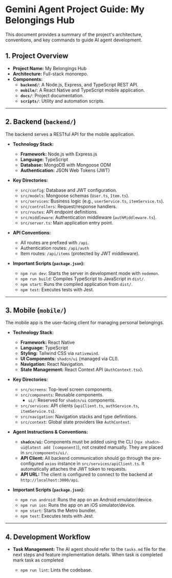 # Gemini Agent Project Guide: My Belongings Hub

This document provides a summary of the project's architecture, conventions, and key commands to guide AI agent development.

## 1. Project Overview

- **Project Name:** My Belongings Hub
- **Architecture:** Full-stack monorepo.
- **Components:**
  - **`backend/`**: A Node.js, Express, and TypeScript REST API.
  - **`mobile/`**: A React Native and TypeScript mobile application.
  - **`docs/`**: Project documentation.
  - **`scripts/`**: Utility and automation scripts.

---

## 2. Backend (`backend/`)

The backend serves a RESTful API for the mobile application.

- **Technology Stack:**
  - **Framework:** Node.js with Express.js
  - **Language:** TypeScript
  - **Database:** MongoDB with Mongoose ODM
  - **Authentication:** JSON Web Tokens (JWT)

- **Key Directories:**
  - `src/config`: Database and JWT configuration.
  - `src/models`: Mongoose schemas (`User.ts`, `Item.ts`).
  - `src/services`: Business logic (e.g., `userService.ts`, `itemService.ts`).
  - `src/controllers`: Request/response handlers.
  - `src/routes`: API endpoint definitions.
  - `src/middleware`: Authentication middleware (`authMiddleware.ts`).
  - `src/server.ts`: Main application entry point.

- **API Conventions:**
  - All routes are prefixed with `/api`.
  - Authentication routes: `/api/auth`
  - Item routes: `/api/items` (protected by JWT middleware).

- **Important Scripts (`package.json`):**
  - `npm run dev`: Starts the server in development mode with `nodemon`.
  - `npm run build`: Compiles TypeScript to JavaScript in `dist/`.
  - `npm start`: Runs the compiled application from `dist/`.
  - `npm test`: Executes tests with Jest.

---

## 3. Mobile (`mobile/`)

The mobile app is the user-facing client for managing personal belongings.

- **Technology Stack:**
  - **Framework:** React Native
  - **Language:** TypeScript
  - **Styling:** Tailwind CSS via `nativewind`.
  - **UI Components:** `shadcn/ui` (managed via CLI).
  - **Navigation:** React Navigation.
  - **State Management:** React Context API (`AuthContext.tsx`).

- **Key Directories:**
  - `src/screens`: Top-level screen components.
  - `src/components`: Reusable components.
    - `ui/`: Reserved for `shadcn/ui` components.
  - `src/services`: API clients (`apiClient.ts`, `authService.ts`, `itemService.ts`).
  - `src/navigation`: Navigation stacks and type definitions.
  - `src/context`: Global state providers like `AuthContext`.

- **Agent Instructions & Conventions:**
  - **`shadcn/ui`:** Components must be added using the CLI (`npx shadcn-ui@latest add [component]`), not created manually. They are placed in `src/components/ui/`.
  - **API Client:** All backend communication should go through the pre-configured `axios` instance in `src/services/apiClient.ts`. It automatically attaches the JWT token to requests.
  - **API URL:** The client is configured to connect to the backend at `http://localhost:3000/api`.

- **Important Scripts (`package.json`):**
  - `npm run android`: Runs the app on an Android emulator/device.
  - `npm run ios`: Runs the app on an iOS simulator/device.
  - `npm start`: Starts the Metro bundler.
  - `npm test`: Executes tests with Jest.

---

## 4. Development Workflow

- **Task Management:** The AI agent should refer to the `tasks.md` file for the next steps and feature implementation details. When task is completed mark task as completed 

  - `npm run lint`: Lints the codebase.
